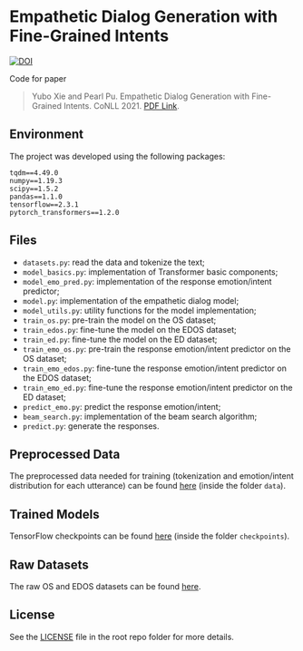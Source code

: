 # Empathetic Dialog Generation with Fine-Grained Intents

[![DOI](https://zenodo.org/badge/404680110.svg)](https://zenodo.org/badge/latestdoi/404680110)

Code for paper
> Yubo Xie and Pearl Pu. Empathetic Dialog Generation with Fine-Grained Intents.
> CoNLL 2021. [PDF Link](https://arxiv.org/pdf/2105.06829.pdf).

## Environment
The project was developed using the following packages:

    tqdm==4.49.0
    numpy==1.19.3
    scipy==1.5.2
    pandas==1.1.0
    tensorflow==2.3.1
    pytorch_transformers==1.2.0

## Files
- `datasets.py`: read the data and tokenize the text;
- `model_basics.py`: implementation of Transformer basic components;
- `model_emo_pred.py`: implementation of the response emotion/intent predictor;
- `model.py`: implementation of the empathetic dialog model;
- `model_utils.py`: utility functions for the model implementation;
- `train_os.py`: pre-train the model on the OS dataset;
- `train_edos.py`: fine-tune the model on the EDOS dataset;
- `train_ed.py`: fine-tune the model on the ED dataset;
- `train_emo_os.py`: pre-train the response emotion/intent predictor on the OS dataset;
- `train_emo_edos.py`: fine-tune the response emotion/intent predictor on the EDOS dataset;
- `train_emo_ed.py`: fine-tune the response emotion/intent predictor on the ED dataset;
- `predict_emo.py`: predict the response emotion/intent;
- `beam_search.py`: implementation of the beam search algorithm;
- `predict.py`: generate the responses.

## Preprocessed Data
The preprocessed data needed for training (tokenization and emotion/intent distribution for each utterance) can be found [here](https://drive.google.com/drive/folders/1n1MSVwn9ud1lfGgif2yIedPecFrmsmCV?usp=sharing) (inside the folder `data`).

## Trained Models
TensorFlow checkpoints can be found [here](https://drive.google.com/drive/folders/1n1MSVwn9ud1lfGgif2yIedPecFrmsmCV?usp=sharing) (inside the folder `checkpoints`).

## Raw Datasets
The raw OS and EDOS datasets can be found [here](https://drive.google.com/drive/folders/16-dkORqc6p7q5j14zNN_t7_V-NJjn6ga?usp=sharing).

## License
See the [LICENSE](LICENSE) file in the root repo folder for more details.
